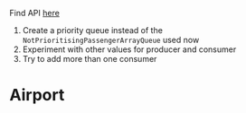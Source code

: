 Find API [here](https://rawgit.com/cphbus-algorithms/airport-template/master/target/site/apidocs/index.html)

 1. Create a priority queue instead of the `NotPrioritisingPassengerArrayQueue` used now
 2. Experiment with other values for producer and consumer
 3. Try to add more than one consumer
# Airport
